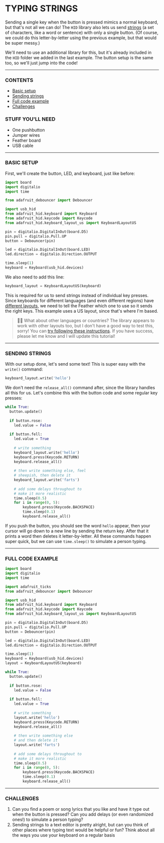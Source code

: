 # TYPING STRINGS

Sending a single key when the button is pressed mimics a normal keyboard, but that's not all we can do! The `HID` library also lets us send [strings](https://en.wikipedia.org/wiki/String_(computer_science)) (a set of characters, like a word or sentence) with only a single button. (Of course, we could do this letter-by-letter using the previous example, but that would be super messy.)

We'll need to use an additional library for this, but it's already included in the `HID` folder we added in the last example. The button setup is the same too, so we'll just jump into the code!

***

### CONTENTS  

* [Basic setup](#basic-setup)  
* [Sending strings](#sending-strings)  
* [Full code example](#full-code-example)  
* [Challenges](#challenges)  

### STUFF YOU'LL NEED  

* One pushbutton  
* Jumper wires  
* Feather board  
* USB cable  

***

### BASIC SETUP   
First, we'll create the button, LED, and keyboard, just like before:

```python
import board
import digitalio
import time

from adafruit_debouncer import Debouncer

import usb_hid
from adafruit_hid.keyboard import Keyboard
from adafruit_hid.keycode import Keycode
from adafruit_hid.keyboard_layout_us import KeyboardLayoutUS

pin = digitalio.DigitalInOut(board.D5)
pin.pull = digitalio.Pull.UP
button = Debouncer(pin)

led = digitalio.DigitalInOut(board.LED)
led.direction = digitalio.Direction.OUTPUT

time.sleep(1)
keyboard = Keyboard(usb_hid.devices)
```

We also need to add this line:  

```python
keyboard_layout = KeyboardLayoutUS(keyboard)
```

This is required for us to send strings instead of individual key presses. Since keyboards for different languages (and even different regions) have [different layouts](https://en.wikipedia.org/wiki/Keyboard_layout), we need to tell the Feather which one to use so it sends the right keys. This example uses a US layout, since that's where I'm based. 

> 🙋‍♀️ What about other languages or countries? The library appears to work with other layouts too, but I don't have a good way to test this, sorry! You can [try following these instructions](https://github.com/Neradoc/Circuitpython_Keyboard_Layouts). If you have success, please let me know and I will update this tutorial!

***

### SENDING STRINGS  
With our setup done, let's send some text! This is super easy with the `write()` command:

```python
keyboard_layout.write('hello')
```

We don't need the `release_all()` command after, since the library handles all this for us. Let's combine this with the button code and some regular key presses:

```python
while True:
  button.update()
  
  if button.rose:
    led.value = False
  
  if button.fell:
    led.value = True
    
    # write something
    keyboard_layout.write('hello')
    keyboard.press(Keycode.RETURN)
    keyboard.release_all()
    
    # then write something else, feel
    # sheepish, then delete it
    keyboard_layout.write('farts')
    
    # add some delays throughout to 
    # make it more realistic
    time.sleep(0.5)
    for i in range(0, 5):
        keyboard.press(Keycode.BACKSPACE)
        time.sleep(0.1)
        keyboard.release_all()
```

If you push the button, you should see the word `hello` appear, then your cursor will go down to a new line by sending the return key. After that it prints a word then deletes it letter-by-letter. All these commands happen super quick, but we can use `time.sleep()` to simulate a person typing.

***

### FULL CODE EXAMPLE  

```python
import board
import digitalio
import time

import adafruit_ticks
from adafruit_debouncer import Debouncer

import usb_hid
from adafruit_hid.keyboard import Keyboard
from adafruit_hid.keycode import Keycode
from adafruit_hid.keyboard_layout_us import KeyboardLayoutUS

pin = digitalio.DigitalInOut(board.D5)
pin.pull = digitalio.Pull.UP
button = Debouncer(pin)

led = digitalio.DigitalInOut(board.LED)
led.direction = digitalio.Direction.OUTPUT

time.sleep(1)
keyboard = Keyboard(usb_hid.devices)
layout = KeyboardLayoutUS(keyboard)

while True:
  button.update()
  
  if button.rose:
    led.value = False
  
  if button.fell:
    led.value = True
    
    # write something
    layout.write('hello')
    keyboard.press(Keycode.RETURN)
    keyboard.release_all()
    
    # then write something else
    # and then delete it
    layout.write('farts')
    
    # add some delays throughout to 
    # make it more realistic
    time.sleep(0.5)
    for i in range(0, 5):
        keyboard.press(Keycode.BACKSPACE)
        time.sleep(0.1)
        keyboard.release_all()

```

***

### CHALLENGES  

1. Can you find a poem or song lyrics that you like and have it type out when the button is pressed? Can you add delays (or even randomized ones!) to simulate a person typing?  
2. Sending strings to a text editor is pretty alright, but can you think of other places where typing text would be helpful or fun? Think about all the ways you use your keyboard on a regular basis  

